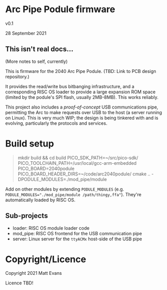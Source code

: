 # Arc Pipe Podule firmware

v0.1

28 September 2021

## This isn't real docs...

(More notes to self, currently)

This is firmware for the 2040 Arc Pipe Podule. (TBD: Link to PCB design repository.)

It provides the read/write bus bitbanging infrastructure, and a corresponding RISC OS loader to provide a large expansion ROM space (limited by the podule's SPI flash, usually 2MB-8MB).  This works reliably.

This project also includes a _proof-of-concept_ USB communications pipe, permitting the Arc to make requests over USB to the host (a server running on Linux).  This is very much WIP; the design is being tinkered with and is evolving, particularly the protocols and services.


# Build setup

> mkdir build && cd build
> PICO_SDK_PATH=~/src/pico-sdk/ PICO_TOOLCHAIN_PATH=/usr/local/gcc-arm-embedded \
    PICO_BOARD=2040podule PICO_BOARD_HEADER_DIRS=~/code/arc2040podule/ cmake .. -DPODULE_MODULES=./mod_pipe/module

Add on other modules by extending `PODULE_MODULES` (e.g. `PODULE_MODULES="./mod_pipe/module /path/thingy,ffa"`).  They're automatically loaded by RISC OS.

## Sub-projects

   * loader:  RISC OS module loader code
   * mod_pipe:  RISC OS frontend for the USB communication pipe
   * server:  Linux server for the `ttyACMx` host-side of the USB pipe



# Copyright/Licence

Copyright 2021 Matt Evans

Licence TBD!
